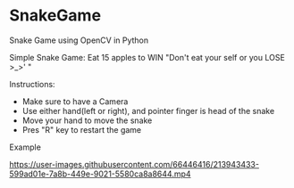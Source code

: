 # SnakeGame
Snake Game using OpenCV in Python

Simple Snake Game: Eat 15 apples to WIN
"Don't eat your self or you LOSE >_>' "

Instructions:
- Make sure to have a Camera
- Use either hand(left or right), and pointer finger is head of the snake
- Move your hand to move the snake
- Pres "R" key to restart the game

Example

https://user-images.githubusercontent.com/66446416/213943433-599ad01e-7a8b-449e-9021-5580ca8a8644.mp4

